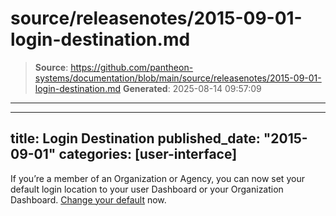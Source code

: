 # source/releasenotes/2015-09-01-login-destination.md

> **Source**: https://github.com/pantheon-systems/documentation/blob/main/source/releasenotes/2015-09-01-login-destination.md
> **Generated**: 2025-08-14 09:57:09

---

---
title: Login Destination
published_date: "2015-09-01"
categories: [user-interface]
---
If you’re a member of an Organization or Agency, you can now set your default login location to your user Dashboard or your Organization Dashboard. [Change your default](https://dashboard.pantheon.io/user/#account/login-destination) now.
